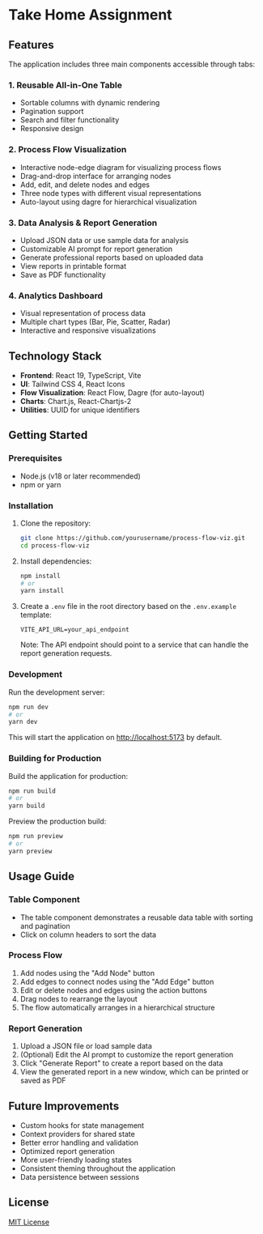 # Take Home Assignment

## Features

The application includes three main components accessible through tabs:

### 1. Reusable All-in-One Table
- Sortable columns with dynamic rendering
- Pagination support
- Search and filter functionality
- Responsive design

### 2. Process Flow Visualization
- Interactive node-edge diagram for visualizing process flows
- Drag-and-drop interface for arranging nodes
- Add, edit, and delete nodes and edges
- Three node types with different visual representations
- Auto-layout using dagre for hierarchical visualization

### 3. Data Analysis & Report Generation
- Upload JSON data or use sample data for analysis
- Customizable AI prompt for report generation
- Generate professional reports based on uploaded data
- View reports in printable format
- Save as PDF functionality

### 4. Analytics Dashboard
- Visual representation of process data
- Multiple chart types (Bar, Pie, Scatter, Radar)
- Interactive and responsive visualizations

## Technology Stack

- **Frontend**: React 19, TypeScript, Vite
- **UI**: Tailwind CSS 4, React Icons
- **Flow Visualization**: React Flow, Dagre (for auto-layout)
- **Charts**: Chart.js, React-Chartjs-2
- **Utilities**: UUID for unique identifiers

## Getting Started

### Prerequisites

- Node.js (v18 or later recommended)
- npm or yarn

### Installation

1. Clone the repository:
   ```bash
   git clone https://github.com/yourusername/process-flow-viz.git
   cd process-flow-viz
   ```

2. Install dependencies:
   ```bash
   npm install
   # or
   yarn install
   ```

3. Create a `.env` file in the root directory based on the `.env.example` template:
   ```
   VITE_API_URL=your_api_endpoint
   ```
   Note: The API endpoint should point to a service that can handle the report generation requests.

### Development

Run the development server:

```bash
npm run dev
# or
yarn dev
```

This will start the application on [http://localhost:5173](http://localhost:5173) by default.

### Building for Production

Build the application for production:

```bash
npm run build
# or
yarn build
```

Preview the production build:

```bash
npm run preview
# or
yarn preview
```

## Usage Guide

### Table Component
- The table component demonstrates a reusable data table with sorting and pagination
- Click on column headers to sort the data

### Process Flow
1. Add nodes using the "Add Node" button
2. Add edges to connect nodes using the "Add Edge" button
3. Edit or delete nodes and edges using the action buttons
4. Drag nodes to rearrange the layout
5. The flow automatically arranges in a hierarchical structure

### Report Generation
1. Upload a JSON file or load sample data
2. (Optional) Edit the AI prompt to customize the report generation
3. Click "Generate Report" to create a report based on the data
4. View the generated report in a new window, which can be printed or saved as PDF

## Future Improvements

- Custom hooks for state management
- Context providers for shared state
- Better error handling and validation
- Optimized report generation
- More user-friendly loading states
- Consistent theming throughout the application
- Data persistence between sessions

## License

[MIT License](LICENSE)
